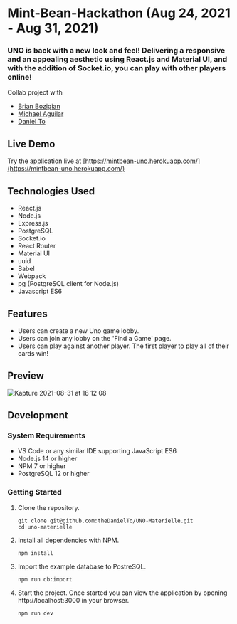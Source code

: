 # Mint-Bean-Hackathon (Aug 24, 2021 - Aug 31, 2021)
### UNO is back with a new look and feel! Delivering a responsive and an appealing aesthetic using React.js and Material UI, and with the addition of Socket.io, you can play with other players online!

Collab project with
* [Brian Bozigian](https://github.com/BrianBozi)
* [Michael Aguilar](https://github.com/Michael-M-Aguilar)
* [Daniel To](https://github.com/theDanielTo)

## Live Demo

Try the application live at [https://mintbean-uno.herokuapp.com/](https://mintbean-uno.herokuapp.com/)

## Technologies Used

- React.js
- Node.js
- Express.js
- PostgreSQL
- Socket.io
- React Router
- Material UI
- uuid
- Babel
- Webpack
- pg (PostgreSQL client for Node.js)
- Javascript ES6

## Features

- Users can create a new Uno game lobby.
- Users can join any lobby on the 'Find a Game' page.
- Users can play against another player. The first player to play all of their cards win!

## Preview
![Kapture 2021-08-31 at 18 12 08](https://user-images.githubusercontent.com/70422100/131596045-83e76359-2c45-4503-be6e-7df1329a92ba.gif)


## Development

### System Requirements

- VS Code or any similar IDE supporting JavaScript ES6
- Node.js 14 or higher
- NPM 7 or higher
- PostgreSQL 12 or higher

### Getting Started

1. Clone the repository.

    ```shell
    git clone git@github.com:theDanielTo/UNO-Materielle.git
    cd uno-materielle
    ```
    
2. Install all dependencies with NPM.

    ```shell
    npm install
    ```
    
3. Import the example database to PostreSQL.

    ```shell
    npm run db:import
    ```

4. Start the project. Once started you can view the application by opening http://localhost:3000 in your browser.

    ```shell
    npm run dev
    ```


